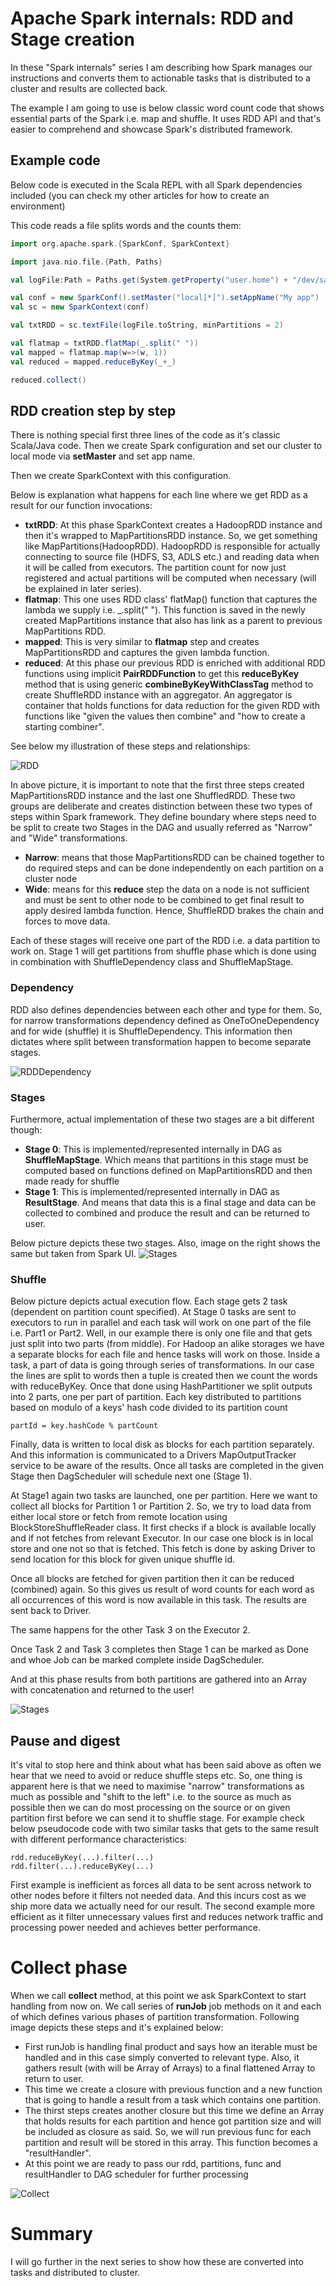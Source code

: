 # Apache Spark internals: RDD and Stage creation 

In these "Spark internals" series I am describing how Spark manages our instructions 
and converts them to actionable tasks that is distributed to a cluster and results are collected 
back.

The example I am going to use is below classic word count code that shows essential parts of the Spark 
i.e. map and shuffle. It uses RDD API and that's easier to comprehend and showcase Spark's distributed framework.  

## Example code
Below code is executed in the Scala REPL with all Spark dependencies included (you can check my other 
articles for how to create an environment)

This code reads a file splits words and the counts them:

```scala
import org.apache.spark.{SparkConf, SparkContext}

import java.nio.file.{Path, Paths}

val logFile:Path = Paths.get(System.getProperty("user.home") + "/dev/sample_data/games.csv")

val conf = new SparkConf().setMaster("local[*]").setAppName("My app")
val sc = new SparkContext(conf)

val txtRDD = sc.textFile(logFile.toString, minPartitions = 2)

val flatmap = txtRDD.flatMap(_.split(" "))
val mapped = flatmap.map(w=>(w, 1))
val reduced = mapped.reduceByKey(_+_)

reduced.collect()
```

## RDD creation step by step
There is nothing special first three lines of the code as it's classic Scala/Java code. Then we create 
Spark configuration and set our cluster to local mode via **setMaster** and set app name.

Then we create SparkContext with this configuration.  

Below is explanation what happens for each line where we get RDD as a result for our function invocations:

- **txtRDD**: At this phase SparkContext creates a HadoopRDD instance and then it's wrapped to MapPartitionsRDD instance. 
So, we get something like MapPartitions(HadoopRDD). HadoopRDD is responsible for actually connecting to source file (HDFS, S3, ADLS etc.)
and reading data when it will be called from executors. The partition count for now just registered and 
actual partitions will be computed when necessary (will be explained in later series).
- **flatmap**: This one uses RDD class' flatMap() function that captures the lambda we supply i.e. _.split(" ").
This function is saved in the newly created MapPartitions instance that also has link as a parent to previous MapPartitions
RDD.
- **mapped**: This is very similar to **flatmap** step and creates MapPartitionsRDD and captures the given lambda function.
- **reduced**: At this phase our previous RDD is enriched with additional RDD functions using implicit **PairRDDFunction**
to get this **reduceByKey** method that is using generic **combineByKeyWithClassTag** method to create ShuffleRDD
instance with an aggregator. An aggregator is container that holds functions for data reduction for the given RDD
with functions like "given the values then combine" and "how to create a starting combiner".

See below my illustration of these steps and relationships:  

![RDD](../images/RDDmap.jpg)

In above picture, it is important to note that the first three steps created MapPartitionsRDD instance and the last one ShuffledRDD. 
These two groups are deliberate and creates distinction between these two types of steps within Spark framework. 
They define boundary where steps need to be split to create two Stages in the DAG 
and usually referred as "Narrow" and "Wide" transformations. 
- **Narrow**: means that those MapPartitionsRDD can be chained together to do required steps
and can be done independently on each partition on a cluster node
- **Wide**: means for this **reduce** step the data on a node is not sufficient and must be sent to other node to be combined 
to get final result to apply desired lambda function. Hence, ShuffleRDD brakes the chain and forces to move data. 

Each of these stages will receive one part of the RDD i.e. a data partition to work on. Stage 1 will get partitions 
from shuffle phase which is done using in combination with ShuffleDependency class and ShuffleMapStage.

### Dependency

RDD also defines dependencies between each other and type for them. So, for narrow transformations
dependency defined as OneToOneDependency and for wide (shuffle) it is ShuffleDependency. This 
information then dictates where split between transformation happen to become separate stages.

![RDDDependency](../images/RDDDependency.jpg)

### Stages

Furthermore, actual implementation of these two stages are a bit different though:
- **Stage 0**: This is implemented/represented internally in DAG as **ShuffleMapStage**. Which means that partitions in this stage must be computed based on functions
defined on MapPartitionsRDD and then made ready for shuffle
- **Stage 1**: This is implemented/represented internally in DAG as **ResultStage**. And means that data this is a final stage 
and data can be collected to combined and produce the result and can be returned to user.

Below picture depicts these two stages. Also, image on the right shows the same but taken from Spark UI. 
![Stages](../images/RDDStages.jpg)

### Shuffle
Below picture depicts actual execution flow. Each stage gets 2 task (dependent on partition count specified).
At Stage 0 tasks are sent to executors to run in parallel and each task will work on one part of the file i.e.
Part1 or Part2. Well, in our example there is only one file and that gets just split into two parts (from middle).
For Hadoop an alike storages we have a separate blocks for each file and hence tasks will work on those.
Inside a task, a part of data is going through series of transformations. In our case the lines are split to words
then a tuple is created then we count the words with reduceByKey. Once that done using HashPartitioner we split 
outputs into 2 parts, one per part of partition. Each key distributed to partitions based on modulo 
of a keys' hash code divided to its partition count
```
partId = key.hashCode % partCount
```
Finally, data is written to local disk as 
blocks for each partition separately. And this information is communicated to a Drivers MapOutputTracker service 
to be aware of the results. Once all tasks are completed in the given Stage then DagScheduler will schedule 
next one (Stage 1).

At Stage1 again two tasks are launched, one per partition. Here we want to collect all blocks for Partition 1 or Partition 2.
So, we try to load data from either local store or fetch from remote location using BlockStoreShuffleReader class. It
first checks if a block is available locally and if not fetches from relevant Executor. In our case 
one block is in local store and one not so that is fetched. This fetch is done by asking Driver to send location 
for this block for given unique shuffle id.

Once all blocks are fetched for given partition then it can be reduced (combined) again.
So this gives us result of word counts for each word as all occurrences of this word is now available in this task.
The results are sent back to Driver.

The same happens for the other Task 3 on the Executor 2.

Once Task 2 and Task 3 completes then Stage 1 can be marked as Done and whoe Job can be marked complete inside DagScheduler.

And at this phase results from both partitions are gathered into an Array with concatenation and returned to the user!

![Stages](../images/RDDShuffle.jpg)

## Pause and digest
It's vital to stop here and think about what has been said above as often we hear that we need to avoid or 
reduce shuffle steps etc. So, one thing is apparent here is that we need to maximise "narrow" transformations 
as much as possible and "shift to the left" i.e. to the source as much as possible then we can do most processing 
on the source or on given partition first before we can send it to shuffle stage. 
For example check below pseudocode code with two similar tasks that gets to the same result with different performance 
characteristics:
```shell
rdd.reduceByKey(...).filter(...)
rdd.filter(...).reduceByKey(...)
```
First example is inefficient as forces all data to be sent across network to other nodes before it filters not needed
data. And this incurs cost as we ship more data we actually need for our result.
The second example more efficient as it filter unnecessary values first and reduces network traffic and processing power
needed and achieves better performance.

# Collect phase

When we call **collect** method, at this point we ask SparkContext to start handling from now on. 
We call series of **runJob** job methods on it and each of which defines various phases of partition transformation.
Following image depicts these steps and it's explained below:
- First runJob is handling final product and says how an iterable must be handled and in this case simply converted 
to relevant type. Also, it gathers result (with will be Array of Arrays) to a final flattened Array to return to user.
- This time we create a closure with previous function and a new function that is going to handle a result from a task
which contains one partition. 
- The thirst steps creates another closure but this time we define an Array that holds results for each partition
and hence got partition size and will be included as closure as said. So, we will run previous func for each partition
and result will be stored in this array. This function becomes a "resultHandler".
- At this point we are ready to pass our rdd, partitions, func and resultHandler to DAG scheduler for further processing

![Collect](../images/RDDCollect.jpg)



# Summary
I will go further in the next series to show how these are converted into tasks and 
distributed to cluster.
